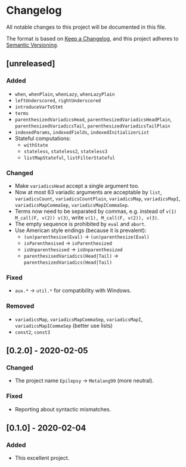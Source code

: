 # Changelog

All notable changes to this project will be documented in this file.

The format is based on [Keep a Changelog](https://keepachangelog.com/en/1.0.0/), 
and this project adheres to [Semantic Versioning](https://semver.org/spec/v2.0.0.html).

## [unreleased]

### Added

 - `when`, `whenPlain`, `whenLazy`, `whenLazyPlain`
 - `leftUnderscored`, `rightUnderscored`
 - `introduceVarToStmt`
 - `terms`
 - `parenthesizedVariadicsHead`, `parenthesizedVariadicsHeadPlain`, `parenthesizedVariadicsTail`, `parenthesizedVariadicsTailPlain`
 - `indexedParams`, `indexedFields`, `indexedInitializerList`
 - Stateful computations:
   - `withState`
   - `stateless`, `stateless2`, `stateless3`
   - `listMapStateful`, `listFilterStateful`

### Changed

 - Make `variadicsHead` accept a single argument too.
 - Now at most 63 variadic arguments are acceptable by `list`, `variadicsCount`, `variadicsCountPlain`, `variadicsMap`, `variadicsMapI`, `variadicsMapCommaSep`, `variadicsMapICommaSep`.
 - Terms now need to be separated by commas, e.g. instead of `v(1) M_call(F, v(2)) v(3)`, write `v(1), M_call(F, v(2)), v(3)`.
 - The empty sequence is prohibited by `eval` and `abort`.
 - Use American style endings (because it is prevalent):
   - `(un)parenthesise(Eval)` -> `(un)parenthesize(Eval)`
   - `isParenthesised` -> `isParenthesized`
   - `isUnparenthesised` -> `isUnparenthesized`
   - `parenthesisedVariadics(Head|Tail)` -> `parenthesizedVariadics(Head|Tail)`

### Fixed

 - `aux.*` -> `util.*` for compatibility with Windows.

### Removed

 - `variadicsMap`, `variadicsMapCommaSep`, `variadicsMapI`, `variadicsMapICommaSep` (better use lists)
 - `const2`, `const3`

## [0.2.0] - 2020-02-05

### Changed

 - The project name `Epilepsy` -> `Metalang99` (more neutral).

### Fixed

 - Reporting about syntactic mismatches.

## [0.1.0] - 2020-02-04

### Added

 - This excellent project.
